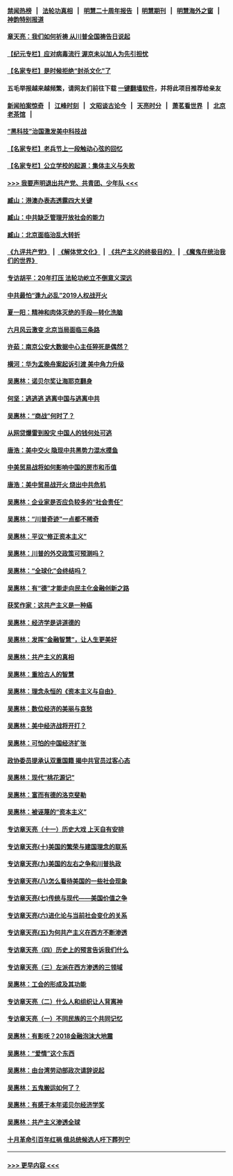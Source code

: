 #### [禁闻热榜](热点新闻.md?=0)  &nbsp;&nbsp;|&nbsp;&nbsp; [法轮功真相](https://github.com/gfw-breaker/truth/blob/master/README.md?=0) &nbsp;&nbsp;|&nbsp;&nbsp; [明慧二十周年报告](https://github.com/gfw-breaker/mh-reports/blob/master/README.md?=0) &nbsp;&nbsp;|&nbsp;&nbsp;[明慧期刊](https://github.com/gfw-breaker/mh-qikan) &nbsp;&nbsp;|&nbsp;&nbsp; [明慧海外之窗](https://github.com/gfw-breaker/mh-news/blob/master/README.md?=0) &nbsp;&nbsp;|&nbsp;&nbsp; [神韵特别报道](https://github.com/gfw-breaker/mh-news/blob/master/shenyun.md?=0)
#### [章天亮：我们如何祈祷 从川普全国祷告日说起](../pages/nsc423/n11944627.md?t=03171831) 
#### [【纪元专栏】应对病毒流行 渥京未以加人为先引担忧](../pages/nsc423/n11875714.md?t=03171831) 
#### [【名家专栏】是时候拒绝“封杀文化”了](../pages/nsc423/n11814093.md?t=03171831) 
#### 五毛举报越来越频繁，请网友们前往下载 [一键翻墙软件](https://github.com/gfw-breaker/ssr-accounts)，并将此项目推荐给亲友
#### [新闻拍案惊奇](https://github.com/gfw-breaker/banned-news/blob/master/pages/link4.md) &nbsp;&nbsp;|&nbsp;&nbsp; [江峰时刻](https://github.com/gfw-breaker/banned-news/blob/master/pages/link4.md) &nbsp;&nbsp;|&nbsp;&nbsp; [文昭谈古论今](https://github.com/gfw-breaker/banned-news/blob/master/pages/link4.md) &nbsp;&nbsp;|&nbsp;&nbsp; [天亮时分](https://github.com/gfw-breaker/banned-news/blob/master/pages/link4.md) &nbsp;&nbsp;|&nbsp;&nbsp; [萧茗看世界](https://github.com/gfw-breaker/banned-news/blob/master/pages/link4.md) &nbsp;&nbsp;|&nbsp;&nbsp; [北京老茶馆](https://github.com/gfw-breaker/banned-news/blob/master/pages/link4.md) &nbsp;&nbsp;|&nbsp;&nbsp; 
#### [“黑科技”治国激发美中科技战](../pages/nsc423/n11638056.md?t=03171831) 
#### [【名家专栏】老兵节上一段触动心弦的回忆](../pages/nsc423/n11646016.md?t=03171831) 
#### [【名家专栏】公立学校的起源：集体主义与失败](../pages/nsc423/n11601833.md?t=03171831) 
#### [>>> 我要声明退出共产党、共青团、少年队 <<<](https://github.com/begood0513/goodnews/blob/master/quit/letter.md) 
#### [臧山：港澳办表态透露四大关键](../pages/nsc423/n11421628.md?t=03171831) 
#### [臧山：中共缺乏管理开放社会的能力](../pages/nsc423/n11407457.md?t=03171831) 
#### [臧山：北京面临治乱大转折](../pages/nsc423/n11406895.md?t=03171831) 
#### [《九评共产党》](https://github.com/begood0513/9ping.md/blob/master/README.md) &nbsp;|&nbsp; [《解体党文化》](../../../../jtdwh.md/blob/master/README.md)  &nbsp;|&nbsp; [《共产主义的终极目的》](../../../../gczydzjmd.md/blob/master/README.md) &nbsp;|&nbsp; [《魔鬼在统治我们的世界》](../../../../mgztzwmdsj.md/blob/master/README.md) 
#### [专访胡平：20年打压 法轮功屹立不倒意义深远](../pages/nsc423/n11398800.md?t=03171831) 
#### [中共最怕“逢九必乱”2019人权战开火](../pages/nsc423/n11385248.md?t=03171831) 
#### [夏一阳：精神和肉体灭绝的手段—转化洗脑](../pages/nsc423/n11368250.md?t=03171831) 
#### [六月风云激变 北京当局面临三条路](../pages/nsc423/n11313668.md?t=03171831) 
#### [许茹：南京公安大数据中心主任猝死是偶然？](../pages/nsc423/n11064744.md?t=03171831) 
#### [横河：华为孟晚舟案起诉引渡 美中角力升级](../pages/nsc423/n11027230.md?t=03171831) 
#### [吴惠林：诺贝尔奖让海耶克翻身](../pages/nsc423/n10890049.md?t=03171831) 
#### [何坚：逃逃逃 逃离中国与逃离中共](../pages/nsc423/n10592891.md?t=03171831) 
#### [吴惠林：“商战”何时了？](../pages/nsc423/n10573558.md?t=03171831) 
#### [从网贷爆雷到股灾 中国人的钱何处可逃](../pages/nsc423/n10572800.md?t=03171831) 
#### [唐浩：美中交火 隐现中共黑势力混水摸鱼](../pages/nsc423/n10544040.md?t=03171831) 
#### [中美贸易战将如何影响中国的房市和币值](../pages/nsc423/n10543697.md?t=03171831) 
#### [唐浩：美中贸易战开火 烧出中共危机](../pages/nsc423/n10540126.md?t=03171831) 
#### [吴惠林：企业家是否应负较多的“社会责任”](../pages/nsc423/n10535022.md?t=03171831) 
#### [吴惠林：“川普奇迹”一点都不稀奇](../pages/nsc423/n10512808.md?t=03171831) 
#### [吴惠林：平议“修正资本主义”](../pages/nsc423/n10495724.md?t=03171831) 
#### [吴惠林：川普的外交政策可预测吗？](../pages/nsc423/n10462387.md?t=03171831) 
#### [吴惠林：“全球化”会终结吗？](../pages/nsc423/n10452838.md?t=03171831) 
#### [吴惠林：有“德”才能走向民主化金融创新之路](../pages/nsc423/n10432292.md?t=03171831) 
#### [获奖作家：这共产主义是一种癌](../pages/nsc423/n10431541.md?t=03171831) 
#### [吴惠林：经济学是讲道德的](../pages/nsc423/n10398014.md?t=03171831) 
#### [吴惠林：发挥“金融智慧”，让人生更美好](../pages/nsc423/n10375019.md?t=03171831) 
#### [吴惠林：共产主义的真相](../pages/nsc423/n10351394.md?t=03171831) 
#### [吴惠林：重拾古人的智慧](../pages/nsc423/n10337691.md?t=03171831) 
#### [吴惠林：理念永恒的《资本主义与自由》](../pages/nsc423/n10316274.md?t=03171831) 
#### [吴惠林：数位经济的美丽与哀愁](../pages/nsc423/n10292946.md?t=03171831) 
#### [吴惠林：美中经济战将开打？](../pages/nsc423/n10258825.md?t=03171831) 
#### [吴惠林：可怕的中国经济扩张](../pages/nsc423/n10219147.md?t=03171831) 
#### [政协委员提承认双重国籍 揭中共官员过客心态](../pages/nsc423/n10208809.md?t=03171831) 
#### [吴惠林：现代“桃花源记”](../pages/nsc423/n10185234.md?t=03171831) 
#### [吴惠林：富而有德的洛克斐勒](../pages/nsc423/n10142264.md?t=03171831) 
#### [吴惠林：被诬蔑的“资本主义”](../pages/nsc423/n10124816.md?t=03171831) 
#### [专访章天亮（十一）历史大戏 上天自有安排](../pages/nsc423/n10094905.md?t=03171831) 
#### [专访章天亮(十)美国的繁荣与建国理念的联系](../pages/nsc423/n10094899.md?t=03171831) 
#### [专访章天亮(九)美国的左右之争和川普执政](../pages/nsc423/n10094889.md?t=03171831) 
#### [专访章天亮(八)怎么看待美国的一些社会现象](../pages/nsc423/n10094857.md?t=03171831) 
#### [专访章天亮(七)传统与现代——美国价值之争](../pages/nsc423/n10093140.md?t=03171831) 
#### [专访章天亮(六)进化论与当前社会变化的关系](../pages/nsc423/n10092036.md?t=03171831) 
#### [专访章天亮(五)为何共产主义在西方不断渗透](../pages/nsc423/n10083620.md?t=03171831) 
#### [专访章天亮（四）历史上的预言告诉我们什么](../pages/nsc423/n10083606.md?t=03171831) 
#### [专访章天亮（三）左派在西方渗透的三领域](../pages/nsc423/n10081115.md?t=03171831) 
#### [吴惠林：工会的形成及其功能](../pages/nsc423/n10080633.md?t=03171831) 
#### [专访章天亮（二）什么人和组织让人背离神](../pages/nsc423/n10076637.md?t=03171831) 
#### [专访章天亮（一）不同民族的三个共同记忆](../pages/nsc423/n10074188.md?t=03171831) 
#### [吴惠林：有影呒？2018金融泡沫大地震](../pages/nsc423/n10040534.md?t=03171831) 
#### [吴惠林：“爱情”这个东西](../pages/nsc423/n10019423.md?t=03171831) 
#### [吴惠林：由台湾劳动部政次请辞说起](../pages/nsc423/n9979679.md?t=03171831) 
#### [吴惠林：五鬼搬运如何了？](../pages/nsc423/n9925338.md?t=03171831) 
#### [吴惠林：有感于本年诺贝尔经济学奖](../pages/nsc423/n9871883.md?t=03171831) 
#### [吴惠林：共产主义渗透全球](../pages/nsc423/n9812748.md?t=03171831) 
#### [十月革命引百年红祸 俄总统候选人吁下葬列宁](../pages/nsc423/n9810182.md?t=03171831) 

----
#### [ >>> 更早内容 <<< ](../indexes/nsc423-earlier.md)
